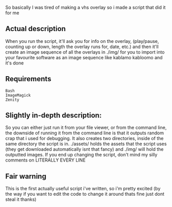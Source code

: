 So basically I was tired of making a vhs overlay so i made a script that did it for me

## Actual description
When you run the script, it'll ask you for info on the overlay, (play/pause, counting up or down, length the overlay runs for, date, etc.) and then it'll create an image sequence of all the overlays in ./img/ for you to import into your favourite software as an image sequence like kablamo kabloomo and it's done

## Requirements
    Bash
    ImageMagick
    Zenity

## Slightly in-depth description:
So you can either just run it from your file viewer, or from the command line, the downside of running it from the command line is that it outputs random crap that i used for debugging. It also creates two directories, inside of the same directory the script is in. ./assets/ holds the assets that the script uses (they get downloaded automatically isnt that fancy) and ./img/ will hold the outputted images. If you end up changing the script, don't mind my silly comments on LITERALLY EVERY LINE

## Fair warning
This is the first actually useful script i've written, so i'm pretty excited
(by the way if you want to edit the code to change it around thats fine just dont steal it thanks)
